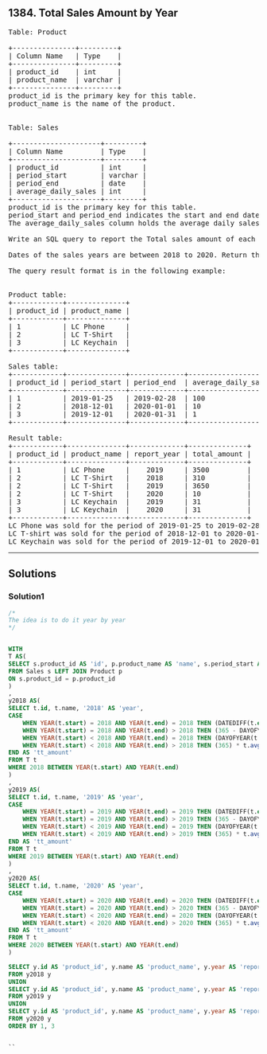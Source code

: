 ## 1384. Total Sales Amount by Year
<pre>
Table: Product

+---------------+---------+
| Column Name   | Type    |
+---------------+---------+
| product_id    | int     |
| product_name  | varchar |
+---------------+---------+
product_id is the primary key for this table.
product_name is the name of the product.
 

Table: Sales

+---------------------+---------+
| Column Name         | Type    |
+---------------------+---------+
| product_id          | int     |
| period_start        | varchar |
| period_end          | date    |
| average_daily_sales | int     |
+---------------------+---------+
product_id is the primary key for this table. 
period_start and period_end indicates the start and end date for sales period, both dates are inclusive.
The average_daily_sales column holds the average daily sales amount of the items for the period.

Write an SQL query to report the Total sales amount of each item for each year, with corresponding product name, product_id, product_name and report_year.

Dates of the sales years are between 2018 to 2020. Return the result table ordered by product_id and report_year.

The query result format is in the following example:


Product table:
+------------+--------------+
| product_id | product_name |
+------------+--------------+
| 1          | LC Phone     |
| 2          | LC T-Shirt   |
| 3          | LC Keychain  |
+------------+--------------+

Sales table:
+------------+--------------+-------------+---------------------+
| product_id | period_start | period_end  | average_daily_sales |
+------------+--------------+-------------+---------------------+
| 1          | 2019-01-25   | 2019-02-28  | 100                 |
| 2          | 2018-12-01   | 2020-01-01  | 10                  |
| 3          | 2019-12-01   | 2020-01-31  | 1                   |
+------------+--------------+-------------+---------------------+

Result table:
+------------+--------------+-------------+--------------+
| product_id | product_name | report_year | total_amount |
+------------+--------------+-------------+--------------+
| 1          | LC Phone     |    2019     | 3500         |
| 2          | LC T-Shirt   |    2018     | 310          |
| 2          | LC T-Shirt   |    2019     | 3650         |
| 2          | LC T-Shirt   |    2020     | 10           |
| 3          | LC Keychain  |    2019     | 31           |
| 3          | LC Keychain  |    2020     | 31           |
+------------+--------------+-------------+--------------+
LC Phone was sold for the period of 2019-01-25 to 2019-02-28, and there are 35 days for this period. Total amount 35*100 = 3500. 
LC T-shirt was sold for the period of 2018-12-01 to 2020-01-01, and there are 31, 365, 1 days for years 2018, 2019 and 2020 respectively.
LC Keychain was sold for the period of 2019-12-01 to 2020-01-31, and there are 31, 31 days for years 2019 and 2020 respectively.
</pre>

-----------------------------------------------------------
## Solutions
### Solution1
```sql
/*
The idea is to do it year by year
*/


WITH 
T AS(
SELECT s.product_id AS 'id', p.product_name AS 'name', s.period_start AS 'start', s.period_end AS 'end', s.average_daily_sales AS 'avg'
FROM Sales s LEFT JOIN Product p
ON s.product_id = p.product_id
)
,
y2018 AS(
SELECT t.id, t.name, '2018' AS 'year',
CASE
    WHEN YEAR(t.start) = 2018 AND YEAR(t.end) = 2018 THEN (DATEDIFF(t.end, t.start) + 1) * t.avg
    WHEN YEAR(t.start) = 2018 AND YEAR(t.end) > 2018 THEN (365 - DAYOFYEAR(t.start) + 1) *t.avg
    WHEN YEAR(t.start) < 2018 AND YEAR(t.end) = 2018 THEN (DAYOFYEAR(t.end)) * t.avg
    WHEN YEAR(t.start) < 2018 AND YEAR(t.end) > 2018 THEN (365) * t.avg
END AS 'tt_amount'
FROM T t
WHERE 2018 BETWEEN YEAR(t.start) AND YEAR(t.end) 
)
,
y2019 AS(
SELECT t.id, t.name, '2019' AS 'year',
CASE
    WHEN YEAR(t.start) = 2019 AND YEAR(t.end) = 2019 THEN (DATEDIFF(t.end, t.start) + 1) * t.avg
    WHEN YEAR(t.start) = 2019 AND YEAR(t.end) > 2019 THEN (365 - DAYOFYEAR(t.start) + 1) *t.avg
    WHEN YEAR(t.start) < 2019 AND YEAR(t.end) = 2019 THEN (DAYOFYEAR(t.end)) * t.avg
    WHEN YEAR(t.start) < 2019 AND YEAR(t.end) > 2019 THEN (365) * t.avg
END AS 'tt_amount'
FROM T t
WHERE 2019 BETWEEN YEAR(t.start) AND YEAR(t.end) 
)
,
y2020 AS(
SELECT t.id, t.name, '2020' AS 'year',
CASE
    WHEN YEAR(t.start) = 2020 AND YEAR(t.end) = 2020 THEN (DATEDIFF(t.end, t.start) + 1) * t.avg
    WHEN YEAR(t.start) = 2020 AND YEAR(t.end) > 2020 THEN (365 - DAYOFYEAR(t.start) + 1) *t.avg
    WHEN YEAR(t.start) < 2020 AND YEAR(t.end) = 2020 THEN (DAYOFYEAR(t.end)) * t.avg
    WHEN YEAR(t.start) < 2020 AND YEAR(t.end) > 2020 THEN (365) * t.avg
END AS 'tt_amount'
FROM T t
WHERE 2020 BETWEEN YEAR(t.start) AND YEAR(t.end) 
)

SELECT y.id AS 'product_id', y.name AS 'product_name', y.year AS 'report_year', y.tt_amount AS 'total_amount'
FROM y2018 y
UNION
SELECT y.id AS 'product_id', y.name AS 'product_name', y.year AS 'report_year', y.tt_amount AS 'total_amount'
FROM y2019 y
UNION
SELECT y.id AS 'product_id', y.name AS 'product_name', y.year AS 'report_year', y.tt_amount AS 'total_amount'
FROM y2020 y
ORDER BY 1, 3


``

